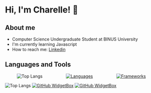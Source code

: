 # Hi, I'm Charelle! 👋

## About me
- Computer Science Undergraduate Student at BINUS University
- I'm currently learning Javascript
- How to reach me: [Linkedin](https://www.linkedin.com/in/charelle-grace-winarto-055394298?utm_source=share&utm_campaign=share_via&utm_content=profile&utm_medium=android_app)

## Languages and Tools
<div style="display: flex; justify-content: space-around; align-items: center;">
  <img src="https://github-readme-stats.vercel.app/api/top-langs/?username=anuraghazra&layout=compact" alt="Top Langs" />
  
  <a href="https://github.com/Jurredr/github-widgetbox&includeNames=true">
    <img src="https://github-widgetbox.vercel.app/api/skills?languages=js,ts,java,python,html,css,c,cpp,csharp,mysql" alt="Languages" />
  </a>
  
  <a href="https://github.com/Jurredr/github-widgetbox&includeNames=true">
    <img src="https://github-widgetbox.vercel.app/api/skills?frameworks=react,django,tailwind,express" alt="Frameworks" />
  </a>
</div>


![Top Langs](https://github-readme-stats.vercel.app/api/top-langs/?username=anuraghazra&layout=compact)
[![GitHub WidgetBox](https://github-widgetbox.vercel.app/api/skills?languages=js,ts,java,python,html,css,c,cpp,csharp,mysql)](https://github.com/Jurredr/github-widgetbox&includeNames=true)
[![GitHub WidgetBox](https://github-widgetbox.vercel.app/api/skills?frameworks=react,django,tailwind,express)](https://github.com/Jurredr/github-widgetbox&includeNames=true)

<!--
**charellegw/charellegw** is a ✨ _special_ ✨ repository because its `README.md` (this file) appears on your GitHub profile.

Here are some ideas to get you started:

- 🔭 I’m currently working on ...
- 🌱 I’m currently learning ...
- 👯 I’m looking to collaborate on ...
- 🤔 I’m looking for help with ...
- 💬 Ask me about ...
- 📫 How to reach me: ...
- 😄 Pronouns: ...
- ⚡ Fun fact: ...
-->
